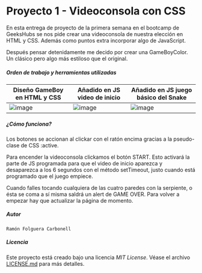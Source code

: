 # Proyecto 1 - Videoconsola con CSS 

En esta entrega de proyecto de la primera semana en el bootcamp de GeeksHubs se nos pide crear una videoconsola de nuestra elección en HTML y CSS. Además como puntos extra incorporar algo de JavaScript.

Después pensar detenidamente me decido por crear una GameBoyColor. Un clásico pero algo más estiloso que el original.

##### Orden de trabajo y herramientas utilizadas

|Diseño GameBoy en HTML y CSS|Añadido en JS video de inicio|Añadido en JS juego básico del Snake|
|-|-|-|
|![image](https://user-images.githubusercontent.com/53578007/213930435-7a8edcff-ffc7-42d9-ac40-fec8726a47c5.png)|![image](https://user-images.githubusercontent.com/53578007/213930468-3e2bb6e4-a2b0-49a5-b886-419cb33e4d76.png)|![image](https://user-images.githubusercontent.com/53578007/213930714-9de792c1-a655-4bac-ac45-1f9481170384.png)|


##### ¿Cómo funciona?


Los botones se accionan al clickar con el ratón encima gracias a la pseudo-clase de CSS :active.

Para encender la videoconsola clickamos el botón START. Esto activará la parte de JS programada para que el video de inicio aparezca y desaparezca a los 6 segundos con el método setTimeout, justo cuando está programado que el juego empiece.

Cuando falles tocando cualquiera de las cuatro paredes con la serpiente, o ésta se coma a sí misma saldrá un alert de GAME OVER.
Para volver a empezar hay que actualizar la página de momento.


##### Autor

    Ramón Folguera Carbonell


##### Licencia

Este proyecto está creado bajo una licencia *MIT License*. Véase el archivo  [LICENSE.md](LICENSE.md) para más detalles.
